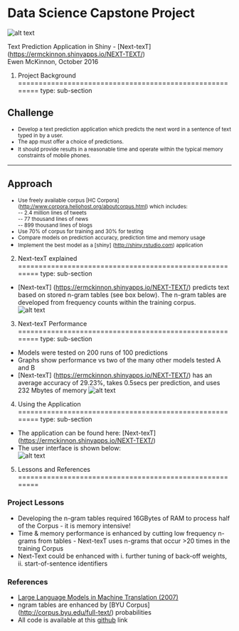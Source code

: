 <style>
.small-codevpre code {
  font-size: lem;
}
</style>
Data Science Capstone Project
========================================================
![alt text](logo.png)

Text Prediction Application in Shiny - [Next-texT] (https://ermckinnon.shinyapps.io/NEXT-TEXT/)   
Ewen McKinnon, October 2016   


1. Project Background
========================================================
type: sub-section
## Challenge <small>  
- Develop a text prediction application which predicts the next word in a sentence of text typed in by a user.  
- The app must offer a choice of predictions.  
- It should provide results in a reasonable time and operate within the typical memory constraints of mobile phones.</small>    

***

## Approach <small> 
- Use freely available corpus [HC Corpora] (http://www.corpora.heliohost.org/aboutcorpus.html) which includes:  
-- 2.4 million lines of tweets    
-- 77 thousand lines of news  
-- 899 thousand lines of blogs
- Use 70% of corpus for training and 30% for testing  
- Compare models on prediction accuracy, prediction time and memory usage   
- Implement the best model as a [shiny] (http://shiny.rstudio.com) application </small>

2. Next-texT explained
========================================================
type: sub-section
- [Next-texT] (https://ermckinnon.shinyapps.io/NEXT-TEXT/) predicts text based on stored n-gram tables (see box below). The n-gram tables are developed from frequency counts within the training corpus.  
![alt text](modeldiagram.png)

3. Next-texT Performance
========================================================
type: sub-section

- Models were tested on 200 runs of 100 predictions  
- Graphs show performance vs two of the many other models tested A and B  
- [Next-texT] (https://ermckinnon.shinyapps.io/NEXT-TEXT/) has an average accuracy of 29.23%, takes 0.5secs per prediction, and uses 232 Mbytes of memory
![alt text](modelperformance.png)

4. Using the Application
========================================================
type: sub-section
- The application can be found here: [Next-texT] (https://ermckinnon.shinyapps.io/NEXT-TEXT/)  
- The user interface is shown below:  
![alt text](userinterface.png)


5. Lessons and References
========================================================
### Project Lessons
- Developing the n-gram tables required 16GBytes of RAM to process half of the Corpus - it is memory intensive!   
- Time & memory performance is enhanced by cutting low frequency n-grams from tables - Next-texT uses n-grams that occur >20 times in the training Corpus   
- Next-Text could be enhanced with i. further tuning of back-off weights, ii. start-of-sentence identifiers  

### References
- [Large Language Models in Machine Translation (2007)](http://www.aclweb.org/anthology/D07-1090.pdf)  
- ngram tables are enhanced by [BYU Corpus] (http://corpus.byu.edu/full-text/) probabilities
- All code is available at this [github](https://github.com/ermckinnon/CapstoneProject) link
